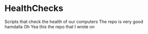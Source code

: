 # HealthChecks
Scripts that check the health of our computers
The repo is very good hamdalla
Oh Yea this the repo that I wrote on